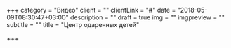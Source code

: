 +++
category = "Видео"
client = ""
clientLink = "#"
date = "2018-05-09T08:30:47+03:00"
description = ""
draft = true
img = ""
imgpreview = ""
subtitle = ""
title = "Центр одаренных детей"

+++
